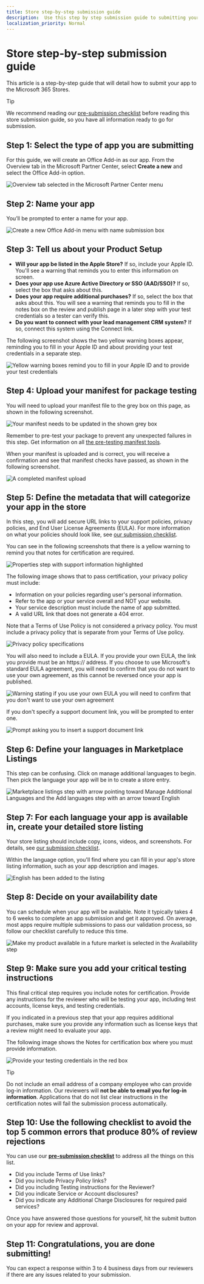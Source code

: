 ```yaml
---
title: Store step-by-step submission guide
description:  Use this step by step submission guide to submitting your app to the Microsoft stores. 
localization_priority: Normal
---
```


# Store step-by-step submission guide

This article is a step-by-step guide that will detail how to submit your app to the Microsoft 365 Stores.

>[!TIP]
>We recommend reading our [pre-submission checklist](./checklist.md) before reading this store submission guide, so you have all information ready to go for submission.

## Step 1: Select the type of app you are submitting

For this guide, we will create an Office Add-in as our app. From the Overview tab in the Microsoft Partner Center, select **Create a new** and select the Office Add-in option.

![Overview tab selected in the Microsoft Partner Center menu](./images/new/step-select-type-of-add-in.png)

## Step 2: Name your app

You’ll be prompted to enter a name for your app.

![Create a new Office Add-in menu with name submission box](./images/new/step-2-name-addin.png)

## Step 3: Tell us about your Product Setup

- **Will your app be listed in the Apple Store?** 
    If so, include your Apple ID. You'll see a warning that reminds you to enter this information on screen. 
- **Does your app use Azure Active Directory or SSO (AAD/SSO)?** 
    If so, select the box that asks about this.
- **Does your app require additional purchases?** 
    If so, select the box that asks about this. You will see a warning that reminds you to fill in the notes box on the review and publish page in a later step with your test credentials so a tester can verify this.
- **Do you want to connect with your lead management CRM system?** 
    If so, connect this system using the Connect link.

The following screenshot shows the two yellow warning boxes appear, reminding you to fill in your Apple ID and about providing your test credentials in a separate step. 

![Yellow warning boxes remind you to fill in your Apple ID and to provide your test credentials](./images/new/step-3-yellow-warnings.jpg)

## Step 4: Upload your manifest for package testing

You will need to upload your manifest file to the grey box on this page, as shown in the following screenshot.

![Your manifest needs to be updated in the shown grey box](./images/new/step-4-packages-incomplete-upload.jpg)

Remember to pre-test your package to prevent any unexpected failures in this step. Get information on all [the pre-testing manifest tools](https://docs.microsoft.com/office/dev/add-ins/testing/troubleshoot-manifest#:~:text=%20To%20use%20a%20command-line%20XML%20schema%20validation,and%20replace%20XML_FILE%20with%20the%20path...%20More%20).

When your manifest is uploaded and is correct, you will receive a confirmation and see that manifest checks have passed, as shown in the following screenshot.

![A completed manifest upload](./images/new/step-4-packages-complete-upload.jpg)

## Step 5: Define the metadata that will categorize your app in the store

In this step, you will add secure URL links to your support policies, privacy policies, and End User License Agreements (EULA). For more information on what your policies should look like, see [our submission checklist](./checklist.md).

You can see in the following screenshots that there is a yellow warning to remind you that notes for certification are required.

![Properties step with support information highlighted](./images/new/step-5-a-validation.jpg)

The following image shows that to pass certification, your privacy policy must include:

* Information on your policies regarding user's personal information.
* Refer to the app or your service overall and NOT your website.
* Your service description must include the name of app submitted.
* A valid URL link that does not generate a 404 error.

Note that a Terms of Use Policy is not considered a privacy policy. You must include a privacy policy that is separate from your Terms of Use policy.

![Privacy policy specifications](./images/new/step-5-b-validation.jpg)

You will also need to include a EULA. If you provide your own EULA, the link you provide must be an https:// address. If you choose to use Microsoft's standard EULA agreement, you will need to confirm that you do not want to use your own agreement, as this cannot be reversed once your app is published.

![Warning stating if you use your own EULA you will need to confirm that you don't want to use your own agreement](./images/new/step-5-c-validation.jpg)

If you don't specify a support document link, you will be prompted to enter one.

![Prompt asking you to insert a support document link](./images/new/step-5-d-support-warning.png)

## Step 6: Define your languages in Marketplace Listings

This step can be confusing. Click on manage additional languages to begin. Then pick the language your app will be in to create a store entry.

![Marketplace listings step with arrow pointing toward Manage Additional Languages and the Add languages step with an arrow toward English](./images/new/step-6-define-your-languages.png)

## Step 7: For each language your app is available in, create your detailed store listing

Your store listing should include copy, icons, videos, and screenshots. For details, see [our submission checklist](./checklist.md).

Within the language option, you'll find where you can fill in your app's store listing information, such as your app description and images.

![English has been added to the listing](./images/new/step-7-define-your-store-page.png)

## Step 8: Decide on your availability date

You can schedule when your app will be available. Note it typically takes 4 to 6 weeks to complete an app submission and get it approved. On average, most apps require multiple submissions to pass our validation process, so follow our checklist carefully to reduce this time.  

![Make my product available in a future market is selected in the Availability step](./images/new/step-8-set-availability-time-date.png)

## Step 9:  Make sure you add your critical testing instructions

This final critical step requires you include notes for certification. Provide any instructions for the reviewer who will be testing your app, including test accounts, license keys, and testing credentials.

If you indicated in a previous step that your app requires additional purchases, make sure you provide any information such as license keys that a review might need to evaluate your app.

The following image shows the Notes for certification box where you must provide information.

![Provide your testing credentials in the red box](./images/new/step-9-certification-notes.jpg)

>[!TIP]
> Do not include an email address of a company employee who can provide log-in information. Our reviewers will **not be able to email you for log-in information**. Applications that do not list clear instructions in the certification notes will fail the submission process automatically.

## Step 10:  Use the following checklist to avoid the top 5 common errors that produce 80% of review rejections

You can use our **[pre-submission checklist](./checklist.md)** to address all the things on this list.

- Did you include Terms of Use links?
- Did you include Privacy Policy links?
- Did you including Testing instructions for the Reviewer?
- Did you indicate Service or Account disclosures?
- Did you indicate any Additional Charge Disclosures for required paid services?

Once you have answered those questions for yourself, hit the submit button on your app for review and approval.

## Step 11: Congratulations, you are done submitting!

You can expect a response within 3 to 4 business days from our reviewers if there are any issues related to your submission.